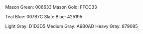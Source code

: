 Mason Green:    006633
Mason Gold:    FFCC33

Teal Blue:    007B7C
Slate Blue:    425195

Light Gray:    D1D3D5
Medium Gray:    A9B0AD
Heavy Gray:    879085
